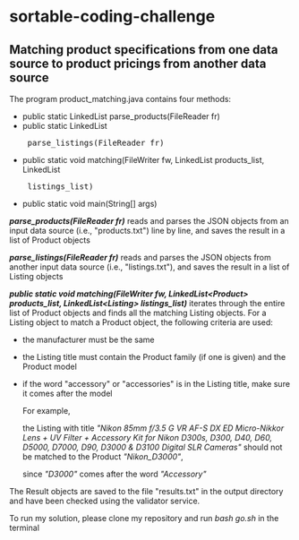 # sortable-coding-challenge
## Matching product specifications from one data source to product pricings from another data source

The program product_matching.java contains four methods:
* public static LinkedList<Product> parse_products(FileReader fr)
* public static LinkedList<Listing> parse_listings(FileReader fr)
* public static void matching(FileWriter fw, LinkedList<Product> products_list, LinkedList<Listing> listings_list)
* public static void main(String[] args)

**_parse_products(FileReader fr)_** reads and parses the JSON objects from an input data source (i.e., "products.txt") line by line, and saves the result in a list of Product objects

**_parse_listings(FileReader fr)_** reads and parses the JSON objects from another input data source (i.e., "listings.txt"), and saves the result in a list of Listing objects

**_public static void matching(FileWriter fw, LinkedList\<Product\> products_list, LinkedList\<Listing\> listings_list)_** iterates through the entire list of Product objects and finds all the matching Listing objects.  For a Listing object to match a Product object, the following criteria are used:
* the manufacturer must be the same
* the Listing title must contain the Product family (if one is given) and the Product model
* if the word "accessory" or "accessories" is in the Listing title, make sure it comes after the model

  For example, 

  the Listing with title *"Nikon 85mm f/3.5 G VR AF-S DX ED Micro-Nikkor Lens + UV Filter + Accessory Kit for Nikon D300s, D300, D40,     D60, D5000, D7000, D90, D3000 & D3100 Digital SLR Cameras"* should not be matched to the Product *"Nikon_D3000"*,

  since *"D3000"* comes after the word *"Accessory"*

The Result objects are saved to the file "results.txt" in the output directory and have been checked using the validator service.

To run my solution, please clone my repository and run *bash go.sh* in the terminal

